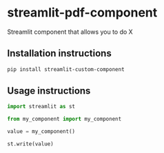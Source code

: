 # streamlit-pdf-component

Streamlit component that allows you to do X

## Installation instructions

```sh
pip install streamlit-custom-component
```

## Usage instructions

```python
import streamlit as st

from my_component import my_component

value = my_component()

st.write(value)
```